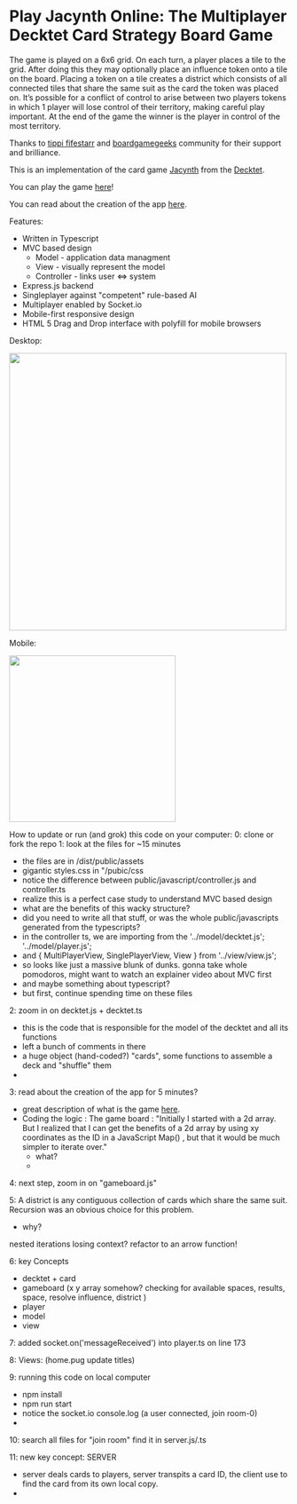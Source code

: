 # Play Jacynth Online: The Multiplayer Decktet Card Strategy Board Game 
The game is played on a 6x6 grid. 
On each turn, a player places a tile to the grid. 
After doing this they may optionally place an influence token onto a tile on the board.
Placing a token on a tile creates a district which consists of all connected tiles that share the same suit as the card the token was placed on. 
It’s possible for a conflict of control to arise between two players tokens in which 1 player will lose control of their territory, making careful play important. 
At the end of the game the winner is the player in control of the most territory.

Thanks to [tippi fifestarr](https://docs.google.com/document/d/1gSOh652o_VuaMIhpcPCb6gOQvqDzA_c-RrF42cpAr0E/edit?usp=sharing) and [boardgamegeeks](https://boardgamegeek.com/thread/2680837/web-adaptation-jacynth) community for their support and brilliance.

This is an implementation of the card game [Jacynth](http://wiki.decktet.com/game:jacynth) from the [Decktet](https://www.decktet.com/). 

You can play the game [here](https://jacynth.herokuapp.com/)!

You can read about the creation of the app [here](https://dylan-cairns.github.io/Jacynth/).

Features:
- Written in Typescript
- MVC based design
  - Model - application data managment
  - View - visually represent the model
  - Controller - links user <=> system
- Express.js backend
- Singleplayer against "competent" rule-based AI
- Multiplayer enabled by Socket.io
- Mobile-first responsive design
- HTML 5 Drag and Drop interface with polyfill for mobile browsers

Desktop:
<p float="middle">
  <img src="screenshots/Screen Shot 2021-07-07 at 13.32.06.png" width="500" /> 
</p>
Mobile:
<p float="middle">
  <img src="screenshots/Screen Shot 2021-07-07 at 13.31.52.png" width="300" />
</p>

How to update or run (and grok) this code on your computer:
0: clone or fork the repo
1: look at the files for ~15 minutes

  - the files are in /dist/public/assets
  - gigantic styles.css in "/pubic/css
  - notice the difference between public/javascript/controller.js and controller.ts
  - realize this is a perfect case study to understand MVC based design
  - what are the benefits of this wacky structure?
  - did you need to write all that stuff, or was the whole public/javascripts generated from the typescripts?
  - in the controller ts, we are importing from the '../model/decktet.js'; '../model/player.js';
  - and { MultiPlayerView, SinglePlayerView, View } from '../view/view.js';
  - so looks like just a massive blunk of dunks.  gonna take whole pomodoros, might want to watch an explainer video about MVC first
  - and maybe something about typescript?
  - but first, continue spending time on these files

2: zoom in on decktet.js + decktet.ts

  - this is the code that is responsible for the model of the decktet and all its functions
  - left a bunch of comments in there
  - a huge object (hand-coded?) "cards", some functions to assemble a deck and "shuffle" them
  - 
3: read about the creation of the app for 5 minutes?

  - great description of what is the game [here](https://dylan-cairns.github.io/Jacynth/).
  - Coding the logic : The game board : "Initially I started with a 2d array. But I realized that I can get the benefits of a 2d array by using xy coordinates as the ID in a JavaScript Map() , but that it would be much simpler to iterate over." 
    - what?
    - 
4: next step, zoom in on "gameboard.js"

5: A district is any contiguous collection of cards which share the same suit. Recursion was an obvious choice for this problem. 
  - why?


nested iterations losing context? refactor to an arrow function!

6: key Concepts

  - decktet + card
  - gameboard (x y array somehow? checking for available spaces, results, space, resolve influence, district )
  - player
  - model
  - view


7: added socket.on('messageReceived') into player.ts on line 173

8: Views: (home.pug update titles)

9: running this code on local computer

  - npm install
  - npm run start
  - notice the socket.io console.log (a user connected, join room-0)
  - 
10: search all files for "join room" find it in server.js/.ts

11: new key concept: SERVER

  - server deals cards to players, server transpits a card ID, the client use to find the card from its own local copy.
  - 
